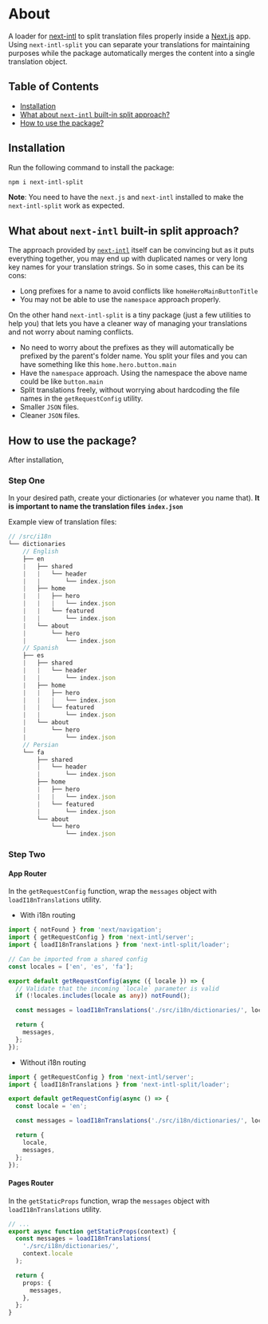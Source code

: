 # About

A loader for [next-intl](https://next-intl-docs.vercel.app/) to split translation files properly inside a [Next.js](https://nextjs.org/) app. Using `next-intl-split` you can separate your translations for maintaining purposes while the package automatically merges the content into a single translation object.

## Table of Contents

- <a href="#installation">Installation</a>
- <a href="#pros">What about `next-intl` built-in split approach?</a>
- <a href="#how_to_use">How to use the package?</a>

## <a id="installation"></a> Installation

Run the following command to install the package:

```bash
npm i next-intl-split
```

**Note**: You need to have the `next.js` and `next-intl` installed to make the `next-intl-split` work as expected.

## <a id="pros"></a>What about `next-intl` built-in split approach?

The approach provided by [`next-intl`](https://next-intl-docs.vercel.app/docs/usage/configuration#messages-split-files) itself can be convincing but as it puts everything together, you may end up with duplicated names or very long key names for your translation strings. So in some cases, this can be its cons:

- Long prefixes for a name to avoid conflicts like `homeHeroMainButtonTitle`
- You may not be able to use the `namespace` approach properly.

On the other hand `next-intl-split` is a tiny package (just a few utilities to help you) that lets you have a cleaner way of managing your translations and not worry about naming conflicts.

- No need to worry about the prefixes as they will automatically be prefixed by the parent's folder name. You split your files and you can have something like this `home.hero.button.main`
- Have the `namespace` approach. Using the namespace the above name could be like `button.main`
- Split translations freely, without worrying about hardcoding the file names in the `getRequestConfig` utility.
- Smaller `JSON` files.
- Cleaner `JSON` files.

## <a id="how_to_use"></a> How to use the package?

After installation,

### Step One

In your desired path, create your dictionaries (or whatever you name that). **It is important to name the translation files `index.json`**

Example view of translation files:

```js
// /src/i18n
└── dictionaries
    // English
    ├── en
    |   ├── shared
    |   |   └── header
    |   |       └── index.json
    |   ├── home
    |   |   ├── hero
    |   |   |   └── index.json
    |   |   └── featured
    |   |       └── index.json
    |   └── about
    |       └── hero
    |           └── index.json
    // Spanish
    ├── es
    |   ├── shared
    |   |   └── header
    |   |       └── index.json
    |   ├── home
    |   |   ├── hero
    |   |   |   └── index.json
    |   |   └── featured
    |   |       └── index.json
    |   └── about
    |       └── hero
    |           └── index.json
    // Persian
    └── fa
        ├── shared
        |   └── header
        |       └── index.json
        ├── home
        |   ├── hero
        |   |   └── index.json
        |   └── featured
        |       └── index.json
        └── about
            └── hero
                └── index.json
```

### Step Two

#### App Router

In the `getRequestConfig` function, wrap the `messages` object with `loadI18nTranslations` utility.

- With i18n routing

```ts
import { notFound } from 'next/navigation';
import { getRequestConfig } from 'next-intl/server';
import { loadI18nTranslations } from 'next-intl-split/loader';

// Can be imported from a shared config
const locales = ['en', 'es', 'fa'];

export default getRequestConfig(async ({ locale }) => {
  // Validate that the incoming `locale` parameter is valid
  if (!locales.includes(locale as any)) notFound();

  const messages = loadI18nTranslations('./src/i18n/dictionaries/', locale);

  return {
    messages,
  };
});
```

- Without i18n routing

```ts
import { getRequestConfig } from 'next-intl/server';
import { loadI18nTranslations } from 'next-intl-split/loader';

export default getRequestConfig(async () => {
  const locale = 'en';

  const messages = loadI18nTranslations('./src/i18n/dictionaries/', locale);

  return {
    locale,
    messages,
  };
});
```

#### Pages Router

In the `getStaticProps` function, wrap the `messages` object with `loadI18nTranslations` utility.

```ts
// ...
export async function getStaticProps(context) {
  const messages = loadI18nTranslations(
    './src/i18n/dictionaries/',
    context.locale
  );

  return {
    props: {
      messages,
    },
  };
}
```
